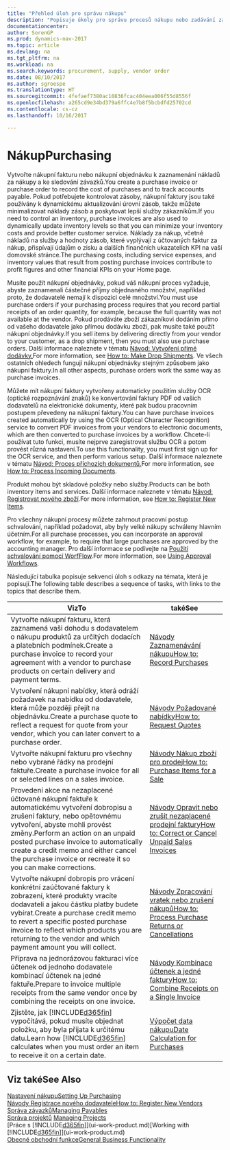 ```yaml
---
title: "Přehled úloh pro správu nákupu"
description: "Popisuje úkoly pro správu procesů nákupu nebo zadávání zakázek, včetně způsobu jak fungují faktury a nákupní příkazy."
documentationcenter: 
author: SorenGP
ms.prod: dynamics-nav-2017
ms.topic: article
ms.devlang: na
ms.tgt_pltfrm: na
ms.workload: na
ms.search.keywords: procurement, supply, vendor order
ms.date: 08/10/2017
ms.author: sgroespe
ms.translationtype: HT
ms.sourcegitcommit: 4fefaef7380ac10836fcac404eea006f55d8556f
ms.openlocfilehash: a265cd9e34bd379a6ffc4e7b8f5bcbdfd25702cd
ms.contentlocale: cs-cz
ms.lasthandoff: 10/16/2017

---
```

# <a name="purchasing"></a><span data-ttu-id="efa0b-103">Nákup</span><span class="sxs-lookup"><span data-stu-id="efa0b-103">Purchasing</span></span>
<span data-ttu-id="efa0b-104">Vytvořte nákupní fakturu nebo nákupní objednávku k zaznamenání nákladů za nákupy a ke sledování závazků.</span><span class="sxs-lookup"><span data-stu-id="efa0b-104">You create a purchase invoice or purchase order to record the cost of purchases and to track accounts payable.</span></span> <span data-ttu-id="efa0b-105">Pokud potřebujete kontrolovat zásoby, nákupní faktury jsou také používány k dynamickému aktualizování úrovní zásob, takže můžete minimalizovat náklady zásob a poskytovat lepší služby zákazníkům.</span><span class="sxs-lookup"><span data-stu-id="efa0b-105">If you need to control an inventory, purchase invoices are also used to dynamically update inventory levels so that you can minimize your inventory costs and provide better customer service.</span></span> <span data-ttu-id="efa0b-106">Náklady za nákup, včetně nákladů na služby a hodnoty zásob, které vyplývají z účtovaných faktur za nákup, přispívají údajům o zisku a dalších finančních ukazatelích KPI na vaší domovské stránce.</span><span class="sxs-lookup"><span data-stu-id="efa0b-106">The purchasing costs, including service expenses, and inventory values that result from posting purchase invoices contribute to profit figures and other financial KPIs on your Home page.</span></span>

<span data-ttu-id="efa0b-107">Musíte použít nákupní objednávky, pokud váš nákupní proces vyžaduje, abyste zaznamenali částečné příjmy objednaného množství, například proto, že dodavatelé nemají k dispozici celé množství.</span><span class="sxs-lookup"><span data-stu-id="efa0b-107">You must use purchase orders if your purchasing process requires that you record partial receipts of an order quantity, for example, because the full quantity was not available at the vendor.</span></span> <span data-ttu-id="efa0b-108">Pokud prodáváte zboží zákazníkovi dodáním přímo od vašeho  dodavatele jako přímou dodávku zboží, pak musíte také použít nákupní objednávky.</span><span class="sxs-lookup"><span data-stu-id="efa0b-108">If you sell items by delivering directly from your vendor to your customer, as a drop shipment, then you must also use purchase orders.</span></span> <span data-ttu-id="efa0b-109">Další informace naleznete v tématu [Návod: Vytvoření přímé dodávky.](sales-how-drop-shipment.md)</span><span class="sxs-lookup"><span data-stu-id="efa0b-109">For more information, see [How to: Make Drop Shipments](sales-how-drop-shipment.md).</span></span> <span data-ttu-id="efa0b-110">Ve všech ostatních ohledech fungují nákupní objednávky stejným způsobem jako nákupní faktury.</span><span class="sxs-lookup"><span data-stu-id="efa0b-110">In all other aspects, purchase orders work the same way as purchase invoices.</span></span>

<span data-ttu-id="efa0b-111">Můžete mít nákupní faktury vytvořeny automaticky použitím služby OCR (optické rozpoznávání znaků) ke konvertování faktury PDF od vašich dodavatelů na elektronické dokumenty, které pak budou pracovním postupem převedeny na nákupní faktury.</span><span class="sxs-lookup"><span data-stu-id="efa0b-111">You can have purchase invoices created automatically by using the OCR (Optical Character Recognition) service to convert PDF invoices from your vendors to electronic documents, which are then converted to purchase invoices by a workflow.</span></span> <span data-ttu-id="efa0b-112">Chcete-li používat tuto funkci, musíte nejprve zaregistrovat službu OCR a potom provést různá nastavení.</span><span class="sxs-lookup"><span data-stu-id="efa0b-112">To use this functionality, you must first sign up for the OCR service, and then perform various setup.</span></span> <span data-ttu-id="efa0b-113">Další informace naleznete v tématu [Návod: Proces příchozích dokumentů.](across-process-income-documents.md)</span><span class="sxs-lookup"><span data-stu-id="efa0b-113">For more information, see [How to: Process Incoming Documents](across-process-income-documents.md).</span></span>      

<span data-ttu-id="efa0b-114">Produkt mohou být skladové položky nebo služby.</span><span class="sxs-lookup"><span data-stu-id="efa0b-114">Products can be both inventory items and services.</span></span> <span data-ttu-id="efa0b-115">Další informace naleznete v tématu [Návod: Registrovat nového zboží](inventory-how-register-new-items.md).</span><span class="sxs-lookup"><span data-stu-id="efa0b-115">For more information, see [How to: Register New Items](inventory-how-register-new-items.md).</span></span>

<span data-ttu-id="efa0b-116">Pro všechny nákupní procesy můžete zahrnout pracovní postup schvalování, například požadovat, aby byly velké nákupy schváleny hlavním účetním.</span><span class="sxs-lookup"><span data-stu-id="efa0b-116">For all purchase processes, you can incorporate an approval workflow, for example, to require that large purchases are approved by the accounting manager.</span></span> <span data-ttu-id="efa0b-117">Pro další informace se podívejte na [Použití schvalování pomocí WorfFlow](across-how-use-approval-workflows.md).</span><span class="sxs-lookup"><span data-stu-id="efa0b-117">For more information, see [Using Approval Workflows](across-how-use-approval-workflows.md).</span></span>

<span data-ttu-id="efa0b-118">Následující tabulka popisuje sekvenci úloh s odkazy na témata, která je popisují.</span><span class="sxs-lookup"><span data-stu-id="efa0b-118">The following table describes a sequence of tasks, with links to the topics that describe them.</span></span>

| <span data-ttu-id="efa0b-119">Viz</span><span class="sxs-lookup"><span data-stu-id="efa0b-119">To</span></span> | <span data-ttu-id="efa0b-120">také</span><span class="sxs-lookup"><span data-stu-id="efa0b-120">See</span></span> |
| --- | --- |
| <span data-ttu-id="efa0b-121">Vytvořte nákupní fakturu, která zaznamená vaši dohodu s dodavatelem o nákupu produktů za určitých dodacích a platebních podmínek.</span><span class="sxs-lookup"><span data-stu-id="efa0b-121">Create a purchase invoice to record your agreement with a vendor to purchase products on certain delivery and payment terms.</span></span> |[<span data-ttu-id="efa0b-122">Návody Zaznamenávání nákupu</span><span class="sxs-lookup"><span data-stu-id="efa0b-122">How to: Record Purchases</span></span>](purchasing-how-record-purchases.md) |
|<span data-ttu-id="efa0b-123">Vytvoření nákupní nabídky, která odráží požadavek na nabídku od dodavatele, která může později přejít na objednávku.</span><span class="sxs-lookup"><span data-stu-id="efa0b-123">Create a purchase quote to reflect a request for quote from your vendor, which you can later convert to a purchase order.</span></span>|[<span data-ttu-id="efa0b-124">Návody Požadované nabídky</span><span class="sxs-lookup"><span data-stu-id="efa0b-124">How to: Request Quotes</span></span>](purchasing-how-request-quotes.md)|
| <span data-ttu-id="efa0b-125">Vytvořte nákupní fakturu pro všechny nebo vybrané řádky na prodejní faktuře.</span><span class="sxs-lookup"><span data-stu-id="efa0b-125">Create a purchase invoice for all or selected lines on a sales invoice.</span></span> |[<span data-ttu-id="efa0b-126">Návody Nákup zboží pro prodej</span><span class="sxs-lookup"><span data-stu-id="efa0b-126">How to: Purchase Items for a Sale</span></span>](purchasing-how-purchase-products-sale.md) |
| <span data-ttu-id="efa0b-127">Provedení akce na nezaplacené účtované nákupní faktuře k automatickému vytvoření dobropisu a zrušení faktury, nebo opětovnému vytvoření, abyste mohli provést změny.</span><span class="sxs-lookup"><span data-stu-id="efa0b-127">Perform an action on an unpaid posted purchase invoice to automatically create a credit memo and either cancel the purchase invoice or recreate it so you can make corrections.</span></span> |[<span data-ttu-id="efa0b-128">Návody Opravit nebo zrušit nezaplacené prodejní faktury</span><span class="sxs-lookup"><span data-stu-id="efa0b-128">How to: Correct or Cancel Unpaid Sales Invoices</span></span>](purchasing-how-correct-cancel-unpaid-purchase-invoices.md) |
| <span data-ttu-id="efa0b-129">Vytvořte nákupní dobropis pro vrácení konkrétní zaúčtované faktury k zobrazení, které produkty vracíte dodavateli a jakou částku platby budete vybírat.</span><span class="sxs-lookup"><span data-stu-id="efa0b-129">Create a purchase credit memo to revert a specific posted purchase invoice to reflect which products you are returning to the vendor and which payment amount you will collect.</span></span> |[<span data-ttu-id="efa0b-130">Návody Zpracování vratek nebo zrušení nákupů</span><span class="sxs-lookup"><span data-stu-id="efa0b-130">How to: Process Purchase Returns or Cancellations</span></span>](purchasing-how-register-new-vendors.md) |
|<span data-ttu-id="efa0b-131">Příprava  na jednorázovou fakturaci více účtenek od jednoho dodavatele kombinací účtenek na jedné faktuře.</span><span class="sxs-lookup"><span data-stu-id="efa0b-131">Prepare to invoice multiple receipts from the same vendor once by combining the receipts on one invoice.</span></span>|[<span data-ttu-id="efa0b-132">Návody Kombinace účtenek a jedné faktury</span><span class="sxs-lookup"><span data-stu-id="efa0b-132">How to: Combine Receipts on a Single Invoice</span></span>](purchasing-how-to-combine-receipts.md)|
| <span data-ttu-id="efa0b-133">Zjistěte, jak [!INCLUDE[d365fin](includes/d365fin_md.md)] vypočítává, pokud musíte objednat položku, aby byla přijata k určitému datu.</span><span class="sxs-lookup"><span data-stu-id="efa0b-133">Learn how [!INCLUDE[d365fin](includes/d365fin_md.md)] calculates when you must order an item to receive it on a certain date.</span></span>|[<span data-ttu-id="efa0b-134">Výpočet data nákupu</span><span class="sxs-lookup"><span data-stu-id="efa0b-134">Date Calculation for Purchases</span></span>](purchasing-date-calculation-for-purchases.md)|

## <a name="see-also"></a><span data-ttu-id="efa0b-135">Viz také</span><span class="sxs-lookup"><span data-stu-id="efa0b-135">See Also</span></span>
[<span data-ttu-id="efa0b-136">Nastavení nákupu</span><span class="sxs-lookup"><span data-stu-id="efa0b-136">Setting Up Purchasing</span></span>](purchasing-setup-purchasing.md)  
[<span data-ttu-id="efa0b-137">Návody Registrace nového dodavatele</span><span class="sxs-lookup"><span data-stu-id="efa0b-137">How to: Register New Vendors</span></span>](purchasing-how-register-new-vendors.md)  
[<span data-ttu-id="efa0b-138">Správa závazků</span><span class="sxs-lookup"><span data-stu-id="efa0b-138">Managing Payables</span></span>](payables-manage-payables.md)  
<span data-ttu-id="efa0b-139">[Správa projektů](projects-manage-projects.md)  </span><span class="sxs-lookup"><span data-stu-id="efa0b-139">[Managing Projects](projects-manage-projects.md)  </span></span>  
<span data-ttu-id="efa0b-140">[Práce s [!INCLUDE[d365fin](includes/d365fin_md.md)]](ui-work-product.md)</span><span class="sxs-lookup"><span data-stu-id="efa0b-140">[Working with [!INCLUDE[d365fin](includes/d365fin_md.md)]](ui-work-product.md)</span></span>  
[<span data-ttu-id="efa0b-141">Obecné obchodní funkce</span><span class="sxs-lookup"><span data-stu-id="efa0b-141">General Business Functionality</span></span>](ui-across-business-areas.md)

## 

